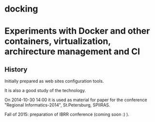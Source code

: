 docking
=======

Experiments with Docker and other containers, virtualization, archirecture management and CI
=============================================================================================

History
--------------------------------

Initially prepared as web sites configuration tools.

It is also a good study of the technology.

On 2014-10-30 14:00 it is used as material for paper for the conference "Regional Informatics-2014", St.Petersburg,
SPIIRAS.

Fall of 2015: preparation of IBRR conference (coming soon :) ).
